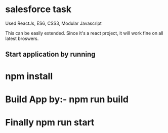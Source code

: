 # salesforce task

Used ReactJs, ES6, CSS3, Modular Javascript

This can be easily extended. 
Since it's a react project, it will work fine on all latest broswers. 

## Start application by running 
# npm install
# Build App by:- npm run build
# Finally npm run start
